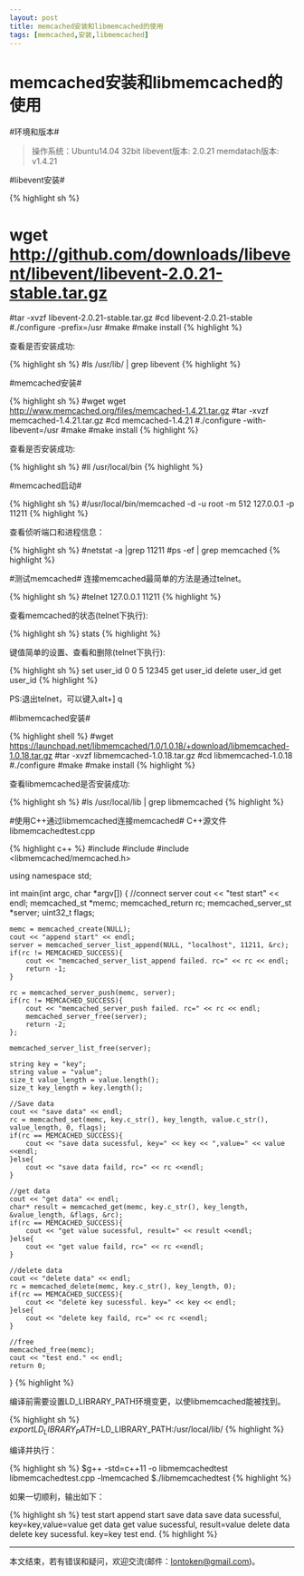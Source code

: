 ```yaml
---
layout: post
title: memcached安装和libmemcached的使用
tags: [memcached,安装,libmemcached]
---
```


memcached安装和libmemcached的使用
====

#环境和版本#
>  操作系统：Ubuntu14.04 32bit 
>  libevent版本: 2.0.21 
>  memdatach版本: v1.4.21 


#libevent安装#

{% highlight sh %}
# wget http://github.com/downloads/libevent/libevent/libevent-2.0.21-stable.tar.gz
#tar -xvzf libevent-2.0.21-stable.tar.gz
#cd libevent-2.0.21-stable
#./configure -prefix=/usr
#make
#make install
{% highlight %}

<!--more-->

查看是否安装成功: 

{% highlight sh %}
#ls /usr/lib/ | grep  libevent
{% highlight %}


#memcached安装#

{% highlight sh %}
#wget wget http://www.memcached.org/files/memcached-1.4.21.tar.gz
#tar -xvzf memcached-1.4.21.tar.gz
#cd memcached-1.4.21
#./configure -with-libevent=/usr
#make
#make install
{% highlight %}

查看是否安装成功: 

{% highlight sh %}
#ll /usr/local/bin
{% highlight %}


#memcached启动#

{% highlight sh %}
 #/usr/local/bin/memcached -d -u root -m 512 127.0.0.1 -p 11211
{% highlight %}

查看侦听端口和进程信息： 

{% highlight sh %}
#netstat -a |grep 11211
#ps -ef | grep memcached
{% highlight %}


#测试memcached#
连接memcached最简单的方法是通过telnet。 

{% highlight sh %}
#telnet 127.0.0.1 11211
{% highlight %}

查看memcached的状态(telnet下执行):  

{% highlight sh %}
stats
{% highlight %}

键值简单的设置、查看和删除(telnet下执行):  

{% highlight sh %}
set user_id 0 0 5
12345
get user_id
delete user_id
get user_id
{% highlight %}

PS:退出telnet，可以键入alt+] q 


#libmemcached安装#

{% highlight shell %}
#wget https://launchpad.net/libmemcached/1.0/1.0.18/+download/libmemcached-1.0.18.tar.gz
#tar -xvzf libmemcached-1.0.18.tar.gz
#cd libmemcached-1.0.18
#./configure
#make
#make install
{% highlight %}

查看libmemcached是否安装成功: 

{% highlight sh %}
#ls /usr/local/lib | grep libmemcached
{% highlight %}


#使用C++通过libmemcached连接memcached#
C++源文件 libmemcachedtest.cpp 

{% highlight c++ %}
#include <iostream>
#include <string>
#include <libmemcached/memcached.h>

using namespace std;

int main(int argc, char *argv[])
{
    //connect server
    cout << "test start" << endl;
    memcached_st *memc;
    memcached_return rc;
    memcached_server_st *server;
    uint32_t  flags;

    memc = memcached_create(NULL);
    cout << "append start" << endl;
    server = memcached_server_list_append(NULL, "localhost", 11211, &rc);
    if(rc != MEMCACHED_SUCCESS){
        cout << "memcached_server_list_append failed. rc=" << rc << endl;
        return -1;
    }

    rc = memcached_server_push(memc, server);
    if(rc != MEMCACHED_SUCCESS){
        cout << "memcached_server_push failed. rc=" << rc << endl;
        memcached_server_free(server);
        return -2;
    };

    memcached_server_list_free(server);

    string key = "key";
    string value = "value";
    size_t value_length = value.length();
    size_t key_length = key.length();

    //Save data
    cout << "save data" << endl;
    rc = memcached_set(memc, key.c_str(), key_length, value.c_str(), value_length, 0, flags);
    if(rc == MEMCACHED_SUCCESS){
        cout << "save data sucessful, key=" << key << ",value=" << value <<endl;
    }else{
        cout << "save data faild, rc=" << rc <<endl;
    }

    //get data
    cout << "get data" << endl;
    char* result = memcached_get(memc, key.c_str(), key_length, &value_length, &flags, &rc);
    if(rc == MEMCACHED_SUCCESS){
        cout << "get value sucessful, result=" << result <<endl;
    }else{
        cout << "get value faild, rc=" << rc <<endl;
    }

    //delete data
    cout << "delete data" << endl;
    rc = memcached_delete(memc, key.c_str(), key_length, 0);
    if(rc == MEMCACHED_SUCCESS){
        cout << "delete key sucessful. key=" << key << endl;
    }else{
        cout << "delete key faild, rc=" << rc <<endl;
    }

    //free
    memcached_free(memc);
    cout << "test end." << endl;
    return 0;
}
{% highlight %}

编译前需要设置LD_LIBRARY_PATH环境变更，以使libmemcached能被找到。 

{% highlight sh %}
$export LD_LIBRARY_PATH=$LD_LIBRARY_PATH:/usr/local/lib/
{% highlight %}
 
编译并执行：

{% highlight sh %} 
$g++ -std=c++11 -o libmemcachedtest libmemcachedtest.cpp -lmemcached
$./libmemcachedtest
{% highlight %} 
 
如果一切顺利，输出如下： 

{% highlight sh %}
test start
append start
save data
save data sucessful, key=key,value=value
get data
get value sucessful, result=value
delete data
delete key sucessful. key=key
test end.
{% highlight %}

-----------------
本文结束，若有错误和疑问，欢迎交流(邮件：lontoken@gmail.com)。  
